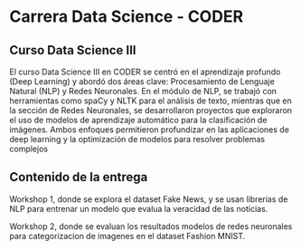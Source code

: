 # Carrera Data Science - CODER
## Curso Data Science III

El curso Data Science III en CODER se centró en el aprendizaje profundo (Deep Learning) y abordó dos áreas clave: Procesamiento de Lenguaje Natural (NLP) y Redes Neuronales. En el módulo de NLP, se trabajó con herramientas como spaCy y NLTK para el análisis de texto, mientras que en la sección de Redes Neuronales, se desarrollaron proyectos que exploraron el uso de modelos de aprendizaje automático para la clasificación de imágenes. Ambos enfoques permitieron profundizar en las aplicaciones de deep learning y la optimización de modelos para resolver problemas complejos

## Contenido de la entrega

Workshop 1, donde se explora el dataset Fake News, y se usan librerias de NLP para entrenar un modelo que evalua la veracidad de las noticias.

Workshop 2, donde se evaluan los resultados modelos de redes neuronales para categorizacion de imagenes en el dataset Fashion MNIST.